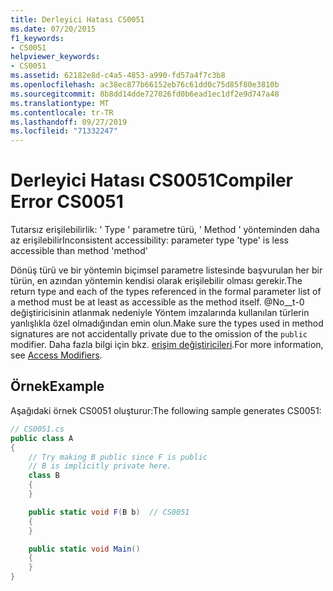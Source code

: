 ```yaml
---
title: Derleyici Hatası CS0051
ms.date: 07/20/2015
f1_keywords:
- CS0051
helpviewer_keywords:
- CS0051
ms.assetid: 62182e8d-c4a5-4853-a990-fd57a4f7c3b8
ms.openlocfilehash: ac38ec877b66152eb76c61dd0c75d85f80e3810b
ms.sourcegitcommit: 8b8dd14dde727026fd0b6ead1ec1df2e9d747a48
ms.translationtype: MT
ms.contentlocale: tr-TR
ms.lasthandoff: 09/27/2019
ms.locfileid: "71332247"
---
```

# <a name="compiler-error-cs0051"></a><span data-ttu-id="e3c1d-102">Derleyici Hatası CS0051</span><span class="sxs-lookup"><span data-stu-id="e3c1d-102">Compiler Error CS0051</span></span>

<span data-ttu-id="e3c1d-103">Tutarsız erişilebilirlik: ' Type ' parametre türü, ' Method ' yönteminden daha az erişilebilir</span><span class="sxs-lookup"><span data-stu-id="e3c1d-103">Inconsistent accessibility: parameter type 'type' is less accessible than method 'method'</span></span>

 <span data-ttu-id="e3c1d-104">Dönüş türü ve bir yöntemin biçimsel parametre listesinde başvurulan her bir türün, en azından yöntemin kendisi olarak erişilebilir olması gerekir.</span><span class="sxs-lookup"><span data-stu-id="e3c1d-104">The return type and each of the types referenced in the formal parameter list of a method must be at least as accessible as the method itself.</span></span> <span data-ttu-id="e3c1d-105">@No__t-0 değiştiricisinin atlanmak nedeniyle Yöntem imzalarında kullanılan türlerin yanlışlıkla özel olmadığından emin olun.</span><span class="sxs-lookup"><span data-stu-id="e3c1d-105">Make sure the types used in method signatures are not accidentally private due to the omission of the `public` modifier.</span></span> <span data-ttu-id="e3c1d-106">Daha fazla bilgi için bkz. [erişim değiştiricileri](../../programming-guide/classes-and-structs/access-modifiers.md).</span><span class="sxs-lookup"><span data-stu-id="e3c1d-106">For more information, see [Access Modifiers](../../programming-guide/classes-and-structs/access-modifiers.md).</span></span>

## <a name="example"></a><span data-ttu-id="e3c1d-107">Örnek</span><span class="sxs-lookup"><span data-stu-id="e3c1d-107">Example</span></span>
 <span data-ttu-id="e3c1d-108">Aşağıdaki örnek CS0051 oluşturur:</span><span class="sxs-lookup"><span data-stu-id="e3c1d-108">The following sample generates CS0051:</span></span>

```csharp
// CS0051.cs
public class A
{
    // Try making B public since F is public
    // B is implicitly private here.
    class B
    {
    }

    public static void F(B b)  // CS0051
    {
    }

    public static void Main()
    {
    }
}
```
